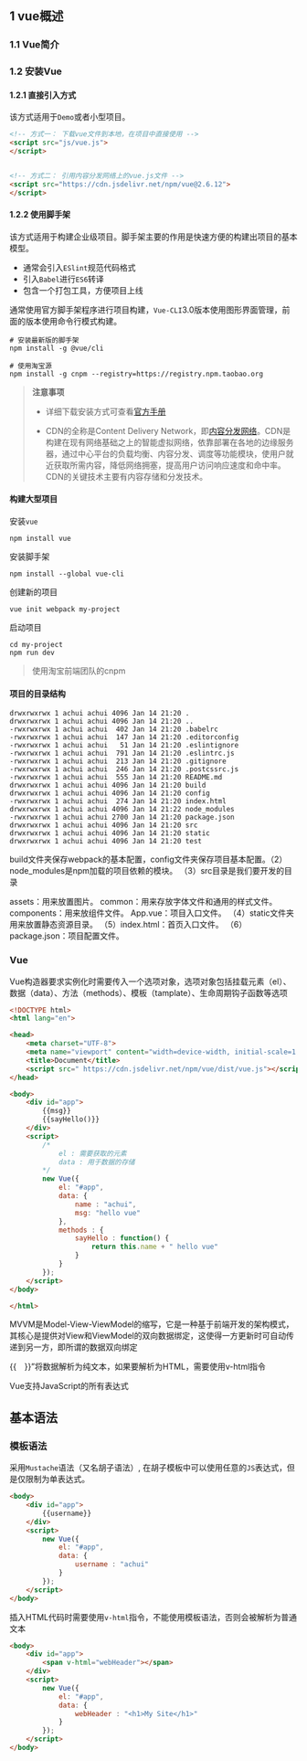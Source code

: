 ## 1 vue概述

### 1.1 Vue简介

### 1.2 安装Vue

#### 1.2.1 直接引入方式

该方式适用于`Demo`或者小型项目。

```html
<!-- 方式一： 下载vue文件到本地，在项目中直接使用 -->
<script src="js/vue.js">
</script>


<!-- 方式二： 引用内容分发网络上的vue.js文件 -->
<script src="https://cdn.jsdelivr.net/npm/vue@2.6.12">
</script>
```

#### 1.2.2 使用脚手架

该方式适用于构建企业级项目。脚手架主要的作用是快速方便的构建出项目的基本模型。

- 通常会引入`ESlint`规范代码格式
- 引入`Babel`进行`ES6`转译
- 包含一个打包工具，方便项目上线

通常使用官方脚手架程序进行项目构建，`Vue-CLI`3.0版本使用图形界面管理，前面的版本使用命令行模式构建。

```shell
# 安装最新版的脚手架
npm install -g @vue/cli
```

```shell
# 使用淘宝源
npm install -g cnpm --registry=https://registry.npm.taobao.org
```





> **注意事项**
>
> - 详细下载安装方式可查看[官方手册](https://cn.vuejs.org/v2/guide/installation.html)
>
> - CDN的全称是Content Delivery Network，即[内容分发网络](https://baike.baidu.com/item/内容分发网络/4034265)。CDN是构建在现有网络基础之上的智能虚拟网络，依靠部署在各地的边缘服务器，通过中心平台的负载均衡、内容分发、调度等功能模块，使用户就近获取所需内容，降低网络拥塞，提高用户访问响应速度和命中率。CDN的关键技术主要有内容存储和分发技术。



#### 构建大型项目

安装`vue`

```shell
npm install vue
```

安装脚手架

```shell
npm install --global vue-cli
```

创建新的项目

```shell
vue init webpack my-project
```

启动项目

```shell
cd my-project
npm run dev
```

> 使用淘宝前端团队的cnpm

#### 项目的目录结构

```console
drwxrwxrwx 1 achui achui 4096 Jan 14 21:20 .
drwxrwxrwx 1 achui achui 4096 Jan 14 21:20 ..
-rwxrwxrwx 1 achui achui  402 Jan 14 21:20 .babelrc
-rwxrwxrwx 1 achui achui  147 Jan 14 21:20 .editorconfig
-rwxrwxrwx 1 achui achui   51 Jan 14 21:20 .eslintignore
-rwxrwxrwx 1 achui achui  791 Jan 14 21:20 .eslintrc.js
-rwxrwxrwx 1 achui achui  213 Jan 14 21:20 .gitignore
-rwxrwxrwx 1 achui achui  246 Jan 14 21:20 .postcssrc.js
-rwxrwxrwx 1 achui achui  555 Jan 14 21:20 README.md
drwxrwxrwx 1 achui achui 4096 Jan 14 21:20 build
drwxrwxrwx 1 achui achui 4096 Jan 14 21:20 config
-rwxrwxrwx 1 achui achui  274 Jan 14 21:20 index.html
drwxrwxrwx 1 achui achui 4096 Jan 14 21:22 node_modules
-rwxrwxrwx 1 achui achui 2700 Jan 14 21:20 package.json
drwxrwxrwx 1 achui achui 4096 Jan 14 21:20 src
drwxrwxrwx 1 achui achui 4096 Jan 14 21:20 static
drwxrwxrwx 1 achui achui 4096 Jan 14 21:20 test
```

build文件夹保存webpack的基本配置，config文件夹保存项目基本配置。（2）node_modules是npm加载的项目依赖的模块。
（3）src目录是我们要开发的目录

assets：用来放置图片。
common：用来存放字体文件和通用的样式文件。
components：用来放组件文件。
App.vue：项目入口文件。
（4）static文件夹用来放置静态资源目录。
（5）index.html：首页入口文件。
（6）package.json：项目配置文件。











### Vue

Vue构造器要求实例化时需要传入一个选项对象，选项对象包括挂载元素（el）、数据（data）、方法（methods）、模板（tamplate）、生命周期钩子函数等选项



```html
<!DOCTYPE html>
<html lang="en">

<head>
    <meta charset="UTF-8">
    <meta name="viewport" content="width=device-width, initial-scale=1.0">
    <title>Document</title>
    <script src=" https://cdn.jsdelivr.net/npm/vue/dist/vue.js"></script>
</head>

<body>
    <div id="app">
        {{msg}}
        {{sayHello()}}
    </div>
    <script>
        /*
        	el : 需要获取的元素
        	data : 用于数据的存储
        */
        new Vue({
            el: "#app",
            data: {
                name : "achui",
                msg: "hello vue"
            },
            methods : {
            	sayHello : function() {
            		return this.name + " hello vue"
        		}
        	}
        });
    </script>
</body>

</html>
```





MVVM是Model-View-ViewModel的缩写，它是一种基于前端开发的架构模式，其核心是提供对View和ViewModel的双向数据绑定，这使得一方更新时可自动传递到另一方，即所谓的数据双向绑定

{{　}}”将数据解析为纯文本，如果要解析为HTML，需要使用v-html指令



Vue支持JavaScript的所有表达式

## 基本语法

### 模板语法

采用`Mustache`语法（又名胡子语法）, 在胡子模板中可以使用任意的`JS`表达式，但是仅限制为单表达式。

```html
<body>
    <div id="app">
        {{username}}
    </div>
    <script>
        new Vue({
            el: "#app",
            data: {
                username : "achui"
            }
        });
    </script>
</body>
```

插入HTML代码时需要使用`v-html`指令，不能使用模板语法，否则会被解析为普通文本

```html
<body>
    <div id="app">
        <span v-html="webHeader"></span>
    </div>
    <script>
        new Vue({
            el: "#app",
            data: {
                webHeader : "<h1>My Site</h1>"
            }
        });
    </script>
</body>
```

